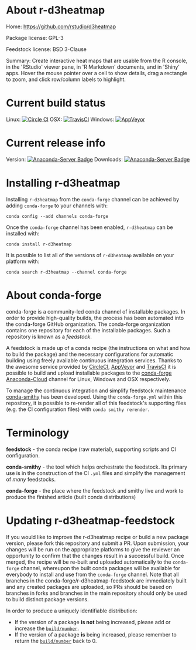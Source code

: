 About r-d3heatmap
=================

Home: https://github.com/rstudio/d3heatmap

Package license: GPL-3

Feedstock license: BSD 3-Clause

Summary: Create interactive heat maps that are usable from the R console, in the 'RStudio' viewer pane, in 'R Markdown' documents, and in 'Shiny' apps. Hover the mouse pointer over a cell to show details, drag a rectangle to zoom, and click row/column labels to highlight.



Current build status
====================

Linux: [![Circle CI](https://circleci.com/gh/conda-forge/r-d3heatmap-feedstock.svg?style=shield)](https://circleci.com/gh/conda-forge/r-d3heatmap-feedstock)
OSX: [![TravisCI](https://travis-ci.org/conda-forge/r-d3heatmap-feedstock.svg?branch=master)](https://travis-ci.org/conda-forge/r-d3heatmap-feedstock)
Windows: [![AppVeyor](https://ci.appveyor.com/api/projects/status/github/conda-forge/r-d3heatmap-feedstock?svg=True)](https://ci.appveyor.com/project/conda-forge/r-d3heatmap-feedstock/branch/master)

Current release info
====================
Version: [![Anaconda-Server Badge](https://anaconda.org/conda-forge/r-d3heatmap/badges/version.svg)](https://anaconda.org/conda-forge/r-d3heatmap)
Downloads: [![Anaconda-Server Badge](https://anaconda.org/conda-forge/r-d3heatmap/badges/downloads.svg)](https://anaconda.org/conda-forge/r-d3heatmap)

Installing r-d3heatmap
======================

Installing `r-d3heatmap` from the `conda-forge` channel can be achieved by adding `conda-forge` to your channels with:

```
conda config --add channels conda-forge
```

Once the `conda-forge` channel has been enabled, `r-d3heatmap` can be installed with:

```
conda install r-d3heatmap
```

It is possible to list all of the versions of `r-d3heatmap` available on your platform with:

```
conda search r-d3heatmap --channel conda-forge
```


About conda-forge
=================

conda-forge is a community-led conda channel of installable packages.
In order to provide high-quality builds, the process has been automated into the
conda-forge GitHub organization. The conda-forge organization contains one repository
for each of the installable packages. Such a repository is known as a *feedstock*.

A feedstock is made up of a conda recipe (the instructions on what and how to build
the package) and the necessary configurations for automatic building using freely
available continuous integration services. Thanks to the awesome service provided by
[CircleCI](https://circleci.com/), [AppVeyor](http://www.appveyor.com/)
and [TravisCI](https://travis-ci.org/) it is possible to build and upload installable
packages to the [conda-forge](https://anaconda.org/conda-forge)
[Anaconda-Cloud](http://docs.anaconda.org/) channel for Linux, Windows and OSX respectively.

To manage the continuous integration and simplify feedstock maintenance
[conda-smithy](http://github.com/conda-forge/conda-smithy) has been developed.
Using the ``conda-forge.yml`` within this repository, it is possible to re-render all of
this feedstock's supporting files (e.g. the CI configuration files) with ``conda smithy rerender``.


Terminology
===========

**feedstock** - the conda recipe (raw material), supporting scripts and CI configuration.

**conda-smithy** - the tool which helps orchestrate the feedstock.
                   Its primary use is in the construction of the CI ``.yml`` files
                   and simplify the management of *many* feedstocks.

**conda-forge** - the place where the feedstock and smithy live and work to
                  produce the finished article (built conda distributions)


Updating r-d3heatmap-feedstock
==============================

If you would like to improve the r-d3heatmap recipe or build a new
package version, please fork this repository and submit a PR. Upon submission,
your changes will be run on the appropriate platforms to give the reviewer an
opportunity to confirm that the changes result in a successful build. Once
merged, the recipe will be re-built and uploaded automatically to the
`conda-forge` channel, whereupon the built conda packages will be available for
everybody to install and use from the `conda-forge` channel.
Note that all branches in the conda-forge/r-d3heatmap-feedstock are
immediately built and any created packages are uploaded, so PRs should be based
on branches in forks and branches in the main repository should only be used to
build distinct package versions.

In order to produce a uniquely identifiable distribution:
 * If the version of a package **is not** being increased, please add or increase
   the [``build/number``](http://conda.pydata.org/docs/building/meta-yaml.html#build-number-and-string).
 * If the version of a package **is** being increased, please remember to return
   the [``build/number``](http://conda.pydata.org/docs/building/meta-yaml.html#build-number-and-string)
   back to 0.
